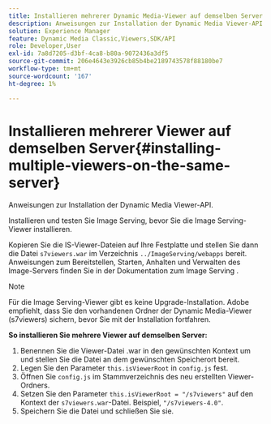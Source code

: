 ```yaml
---
title: Installieren mehrerer Dynamic Media-Viewer auf demselben Server
description: Anweisungen zur Installation der Dynamic Media Viewer-API.
solution: Experience Manager
feature: Dynamic Media Classic,Viewers,SDK/API
role: Developer,User
exl-id: 7a8d7205-d3bf-4ca8-b80a-9072436a3df5
source-git-commit: 206e4643e3926cb85b4be2189743578f88180be7
workflow-type: tm+mt
source-wordcount: '167'
ht-degree: 1%

---
```


# Installieren mehrerer Viewer auf demselben Server{#installing-multiple-viewers-on-the-same-server}

<!-- Updated April 06, 2021 from https://wiki.corp.adobe.com/pages/viewpage.action?spaceKey=scene7qa&title=s7Viewers%2C+S7SDK%2C+S7OnDemand+Release+Notes - Contact is Sasha -->

Anweisungen zur Installation der Dynamic Media Viewer-API.

Installieren und testen Sie Image Serving, bevor Sie die Image Serving-Viewer installieren.

Kopieren Sie die IS-Viewer-Dateien auf Ihre Festplatte und stellen Sie dann die Datei `s7viewers.war` im Verzeichnis `../ImageServing/webapps` bereit. Anweisungen zum Bereitstellen, Starten, Anhalten und Verwalten des Image-Servers finden Sie in der Dokumentation zum Image Serving .

>[!NOTE]
>
>Für die Image Serving-Viewer gibt es keine Upgrade-Installation. Adobe empfiehlt, dass Sie den vorhandenen Ordner der Dynamic Media-Viewer (s7viewers) sichern, bevor Sie mit der Installation fortfahren.

**So installieren Sie mehrere Viewer auf demselben Server:**

1. Benennen Sie die Viewer-Datei .war in den gewünschten Kontext um und stellen Sie die Datei an dem gewünschten Speicherort bereit.
1. Legen Sie den Parameter `this.isViewerRoot` in `config.js` fest.
1. Öffnen Sie `config.js` im Stammverzeichnis des neu erstellten Viewer-Ordners.
1. Setzen Sie den Parameter `this.isViewerRoot = "/s7viewers"` auf den Kontext der `s7viewers.war`-Datei. Beispiel, `"/s7viewers-4.0"`.
1. Speichern Sie die Datei und schließen Sie sie.
